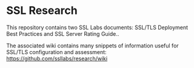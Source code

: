 SSL Research
============

This repository contains two SSL Labs documents: SSL/TLS Deployment
Best Practices and SSL Server Rating Guide..

The associated wiki contains many snippets of information useful
for SSL/TLS configuration and assessment: https://github.com/ssllabs/research/wiki
